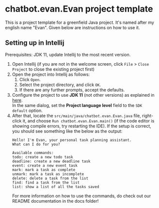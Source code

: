 # chatbot.evan.Evan project template

This is a project template for a greenfield Java project. It's named after my english name "Evan". Given below are instructions on how to use it.

## Setting up in Intellij

Prerequisites: JDK 11, update Intellij to the most recent version.

1. Open Intellij (if you are not in the welcome screen, click `File` > `Close Project` to close the existing project first)
1. Open the project into Intellij as follows:
   1. Click `Open`.
   1. Select the project directory, and click `OK`.
   1. If there are any further prompts, accept the defaults.
1. Configure the project to use **JDK 11** (not other versions) as explained in [here](https://www.jetbrains.com/help/idea/sdk.html#set-up-jdk).<br>
   In the same dialog, set the **Project language level** field to the `SDK default` option.
3. After that, locate the `src/main/java/chatbot.evan.Evan.java` file, right-click it, and choose `Run chatbot.evan.Evan.main()` (if the code editor is showing compile errors, try restarting the IDE). If the setup is correct, you should see something like the below as the output:
   ```
   Hello! I'm Evan, your personal task planning assistant.
   What can I do for you?
   
   Available commands:
   todo: create a new todo task
   deadline: create a new deadline task
   event: create a new event task
   mark: mark a task as complete
   unmark: mark a task as incomplete
   delete: delete a task from the list
   find: find a task from the list
   list: show a list of all the tasks saved
   ```
   For more information on how to use the commands, do check out our README documentation in the docs folder!
